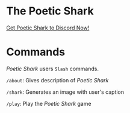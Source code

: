 # The Poetic Shark 

[Get Poetic Shark to Discord Now!](https://discord.com/api/oauth2/authorize?client_id=881049741662781520&permissions=0&scope=applications.commands%20bot)

# Commands

*Poetic Shark* users `Slash` commands.

`/about`: Gives description of *Poetic Shark*

`/shark`: Generates an image with user's caption

`/play`: Play the *Poetic Shark* game